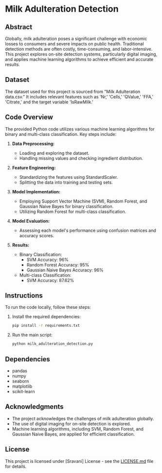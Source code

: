 # Milk Adulteration Detection 

## Abstract

Globally, milk adulteration poses a significant challenge with economic losses to consumers and severe impacts on public health. Traditional detection methods are often costly, time-consuming, and labor-intensive. This project explores on-site detection systems, particularly digital imaging, and applies machine learning algorithms to achieve efficient and accurate results.

## Dataset

The dataset used for this project is sourced from "Milk Adulteration data.csv." It includes relevant features such as 'Nr,' 'Cells,' 'QValue,' 'FFA,' 'Citrate,' and the target variable 'IsRawMilk.'

## Code Overview

The provided Python code utilizes various machine learning algorithms for binary and multi-class classification. Key steps include:

1. **Data Preprocessing:**
   - Loading and exploring the dataset.
   - Handling missing values and checking ingredient distribution.

2. **Feature Engineering:**
   - Standardizing the features using StandardScaler.
   - Splitting the data into training and testing sets.

3. **Model Implementation:**
   - Employing Support Vector Machine (SVM), Random Forest, and Gaussian Naive Bayes for binary classification.
   - Utilizing Random Forest for multi-class classification.

4. **Model Evaluation:**
   - Assessing each model's performance using confusion matrices and accuracy scores.

5. **Results:**
   - Binary Classification:
     - SVM Accuracy: 96%
     - Random Forest Accuracy: 95%
     - Gaussian Naive Bayes Accuracy: 96%
   - Multi-class Classification:
     - SVM Accuracy: 87.62%

## Instructions

To run the code locally, follow these steps:

1. Install the required dependencies:

    ```bash
    pip install -r requirements.txt
    ```

2. Run the main script:

    ```bash
    python milk_adulteration_detection.py
    ```

## Dependencies

- pandas
- numpy
- seaborn
- matplotlib
- scikit-learn

## Acknowledgments

- The project acknowledges the challenges of milk adulteration globally.
- The use of digital imaging for on-site detection is explored.
- Machine learning algorithms, including SVM, Random Forest, and Gaussian Naive Bayes, are applied for efficient classification.

## License

This project is licensed under [Sravani] License - see the [LICENSE.md](./LICENSE.md) file for details.
